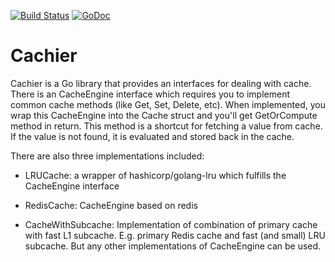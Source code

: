 [![Build Status](https://travis-ci.org/datasapiens/cachier.svg?branch=master)](https://travis-ci.org/datasapiens/cachier)
[![GoDoc](https://godoc.org/github.com/datasapiens/cachier?status.svg)](https://godoc.org/github.com/datasapiens/cachier)

# Cachier

Cachier is a Go library that provides an interfaces for dealing with cache.
There is an CacheEngine interface which requires you to implement common cache
methods (like Get, Set, Delete, etc). When implemented, you wrap this
CacheEngine into the Cache struct and you'll get GetOrCompute method in return.
This method is a shortcut for fetching a value from cache. If the value
is not found, it is evaluated and stored back in the cache.

There are also three implementations included:

 - LRUCache: a wrapper of hashicorp/golang-lru which fulfills the CacheEngine
   interface

 - RedisCache: CacheEngine based on redis

 - CacheWithSubcache: Implementation of combination of primary cache with fast
   L1 subcache. E.g. primary Redis cache and fast (and small) LRU subcache.
   But any other implementations of CacheEngine can be used.
